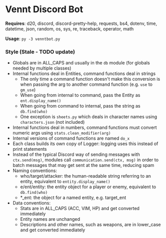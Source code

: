 # Vennt Discord Bot

**Requires**: d20, discord, discord-pretty-help, requests, bs4, dotenv, time, datetime, json, random, os, sys, re, traceback, operator, math


**Usage**: `py -3 venntbot.py`


### Style (Stale - TODO update)

- Globals are in ALL_CAPS and usually in the `db` module (for globals needed by multiple classes)
- Internal functions deal in Entities, command functions deal in strings
  - The only time a command function doesn't make this conversion is when passing the arg to another command function (e.g. `use` to `gm_use`)
  - When going from internal to command, pass the Entity as `ent.display_name()`
  - When going from command to internal, pass the string as `db.find(who)`
  - One exception is `sheets.py` which deals in character names using `characters.json` (not included)
- Internal functions deal in numbers, command functions must convert numeric args using `stats.clean_modifier(arg)`
- Internal versions of command functions are named `do_x`
- Each class builds its own copy of Logger: logging uses this instead of print statements
- Instead of the typical Discord way of sending messages with `ctx.send(msg)`, modules call `communication.send(ctx, msg)` in order to batch messages that may get sent at the same time, reducing spam
- Naming conventions:
  - who/target/attacker: the human-readable string referring to an entity, equivalent to `entity.display_name()`
  - e/ent/entity: the entity object for a player or enemy, equivalent to `db.find(who)`
  - *_ent: the object for a named entity, e.g. target_ent
- Data conventions:
  - Stats are in ALL_CAPS (ACC, VIM, HP) and get converted immediately
  - Entity names are unchanged
  - Descriptions and other names, such as weapons, are in lower_case and get converted immediately
